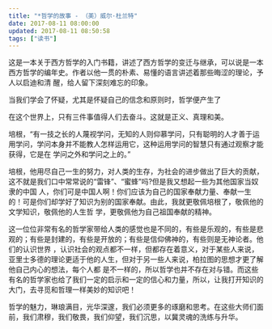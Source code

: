 ```yaml
---
title: "*哲学的故事 - （美）威尔·杜兰特"
date: 2017-08-11 08:00:00
updated: 2017-08-11 08:50:58
tags: ["读书"]
---
```

这是一本关于西方哲学的入门书籍，讲述了西方哲学的变迁与继承，可以说是一本西方哲学的编年史。作者以他一贯的朴素、易懂的语言讲述着那些晦涩的理论，予人以启迪和清
醒，给人留下深刻难忘的印象。

  

当我们学会了怀疑，尤其是怀疑自己的信念和原则时，哲学便产生了

  

在这个世界上，只有三件事值得人们去奋斗。这就是正义、真理和美。

  

培根，“有一技之长的人蔑视学问，无知的人则仰慕学问，只有聪明的人才善于运用学问，学问本身并不能教人怎样运用它，这种运用学问的智慧只有通过观察才能获得，它是在
学问之外和学问之上的。”

  

培根，他用尽自己一生的努力，对人类的生存，为社会的进步做出了巨大的贡献，这不就是我们口中常常说的“雷锋”、“蜜蜂”吗?但是我又想起一些为其他国家当奴隶的中国
人，你们可是中国人啊！你们应该为自己的国家奉献力量、奉献一生的！可是你们却学好了知识为别的国家奉献。由此，我就更敬佩培根了，敬佩他的文学知识，敬佩他的人生哲
学，更敬佩他为自己祖国奉献的精神。

  

  

这一位位非常有名的哲学家带给人类的感觉也是不同的，有些是乐观的，有些是悲观的；有些是封建的，有些是开放的；有些是信仰佛神的，有些则是无神论者。他们的认识世界
，认识社会的观点都不一样，但都存在着意义，对于某些人来说，亚里士多德的理论更适于他的人生，但对于另一些人来说，柏拉图的思想才更了解他自己内心的想法，每个人都
是不一样的，所以哲学也并不存在对与错。而这些有名的哲学家也给了我们一定的启示和一定的信心和力量，所以，让我打开知识的大门，去寻觅和哲理一样美妙的知识吧！



  

哲学的魅力，琳琅满目，光华深邃，我们必须更多的琢磨和思考。在这些大师们面前，我们肃穆，我们敬畏，我们仰望，我们沉思，以冀灵魂的洗练与升华。

  


